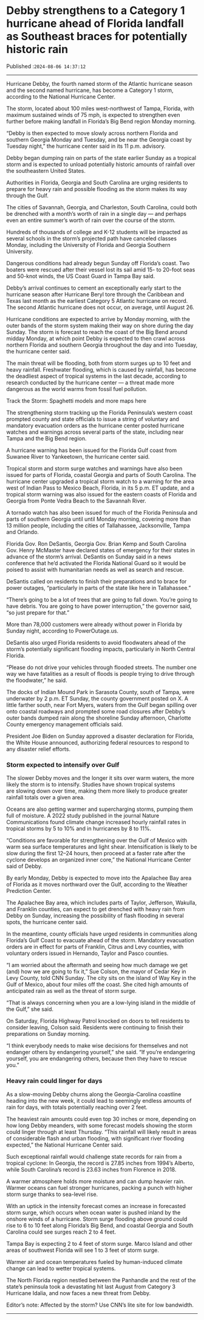 # Debby strengthens to a Category 1 hurricane ahead of Florida landfall as Southeast braces for potentially historic rain

Published :`2024-08-06 14:37:12`

---

Hurricane Debby, the fourth named storm of the Atlantic hurricane season and the second named hurricane, has become a Category 1 storm, according to the National Hurricane Center.

The storm, located about 100 miles west-northwest of Tampa, Florida, with maximum sustained winds of 75 mph, is expected to strengthen even further before making landfall in Florida’s Big Bend region Monday morning.

“Debby is then expected to move slowly across northern Florida and southern Georgia Monday and Tuesday, and be near the Georgia coast by Tuesday night,” the hurricane center said in its 11 p.m. advisory.

Debby began dumping rain on parts of the state earlier Sunday as a tropical storm and is expected to unload potentially historic amounts of rainfall over the southeastern United States.

Authorities in Florida, Georgia and South Carolina are urging residents to prepare for heavy rain and possible flooding as the storm makes its way through the Gulf.

The cities of Savannah, Georgia, and Charleston, South Carolina, could both be drenched with a month’s worth of rain in a single day — and perhaps even an entire summer’s worth of rain over the course of the storm.

Hundreds of thousands of college and K-12 students will be impacted as several schools in the storm’s projected path have canceled classes Monday, including the University of Florida and Georgia Southern University.

Dangerous conditions had already begun Sunday off Florida’s coast. Two boaters were rescued after their vessel lost its sail amid 15- to 20-foot seas and 50-knot winds, the US Coast Guard in Tampa Bay said.

Debby’s arrival continues to cement an exceptionally early start to the hurricane season after Hurricane Beryl tore through the Caribbean and Texas last month as the earliest Category 5 Atlantic hurricane on record. The second Atlantic hurricane does not occur, on average, until August 26.

Hurricane conditions are expected to arrive by Monday morning, with the outer bands of the storm system making their way on shore during the day Sunday. The storm is forecast to reach the coast of the Big Bend around midday Monday, at which point Debby is expected to then crawl across northern Florida and southern Georgia throughout the day and into Tuesday, the hurricane center said.

The main threat will be flooding, both from storm surges up to 10 feet and heavy rainfall. Freshwater flooding, which is caused by rainfall, has become the deadliest aspect of tropical systems in the last decade, according to research conducted by the hurricane center — a threat made more dangerous as the world warms from fossil fuel pollution.

Track the Storm: Spaghetti models and more maps here

The strengthening storm tracking up the Florida Peninsula’s western coast prompted county and state officials to issue a string of voluntary and mandatory evacuation orders as the hurricane center posted hurricane watches and warnings across several parts of the state, including near Tampa and the Big Bend region.

A hurricane warning has been issued for the Florida Gulf coast from Suwanee River to Yankeetown, the hurricane center said.

Tropical storm and storm surge watches and warnings have also been issued for parts of Florida, coastal Georgia and parts of South Carolina. The hurricane center upgraded a tropical storm watch to a warning for the area west of Indian Pass to Mexico Beach, Florida, in its 5 p.m. ET update, and a tropical storm warning was also issued for the eastern coasts of Florida and Georgia from Ponte Vedra Beach to the Savannah River.

A tornado watch has also been issued for much of the Florida Peninsula and parts of southern Georgia until until Monday morning, covering more than 13 million people, including the cities of Tallahassee, Jacksonville, Tampa and Orlando.

Florida Gov. Ron DeSantis, Georgia Gov. Brian Kemp and South Carolina Gov. Henry McMaster have declared states of emergency for their states in advance of the storm’s arrival. DeSantis on Sunday said in a news conference that he’d activated the Florida National Guard so it would be poised to assist with humanitarian needs as well as search and rescue.

DeSantis called on residents to finish their preparations and to brace for power outages, “particularly in parts of the state like here in Tallahassee.”

“There’s going to be a lot of trees that are going to fall down. You’re going to have debris. You are going to have power interruption,” the governor said, “so just prepare for that.”

More than 78,000 customers were already without power in Florida by Sunday night, according to PowerOutage.us.

DeSantis also urged Florida residents to avoid floodwaters ahead of the storm’s potentially significant flooding impacts, particularly in North Central Florida.

“Please do not drive your vehicles through flooded streets. The number one way we have fatalities as a result of floods is people trying to drive through the floodwater,” he said.

The docks of Indian Mound Park in Sarasota County, south of Tampa, were underwater by 2 p.m. ET Sunday, the county government posted on X. A little farther south, near Fort Myers, waters from the Gulf began spilling over onto coastal roadways and prompted some road closures after Debby’s outer bands dumped rain along the shoreline Sunday afternoon, Charlotte County emergency management officials said.

President Joe Biden on Sunday approved a disaster declaration for Florida, the White House announced, authorizing federal resources to respond to any disaster relief efforts.

### Storm expected to intensify over Gulf

The slower Debby moves and the longer it sits over warm waters, the more likely the storm is to intensify. Studies have shown tropical systems are slowing down over time, making them more likely to produce greater rainfall totals over a given area.

Oceans are also getting warmer and supercharging storms, pumping them full of moisture. A 2022 study published in the journal Nature Communications found climate change increased hourly rainfall rates in tropical storms by 5 to 10% and in hurricanes by 8 to 11%.

“Conditions are favorable for strengthening over the Gulf of Mexico with warm sea surface temperatures and light shear. Intensification is likely to be slow during the first 12–24 hours, then proceed at a faster rate after the cyclone develops an organized inner core,” the National Hurricane Center said of Debby.

By early Monday, Debby is expected to move into the Apalachee Bay area of Florida as it moves northward over the Gulf, according to the Weather Prediction Center.

The Apalachee Bay area, which includes parts of Taylor, Jefferson, Wakulla, and Franklin counties, can expect to get drenched with heavy rain from Debby on Sunday, increasing the possibility of flash flooding in several spots, the hurricane center said.

In the meantime, county officials have urged residents in communities along Florida’s Gulf Coast to evacuate ahead of the storm. Mandatory evacuation orders are in effect for parts of Franklin, Citrus and Levy counties, with voluntary orders issued in Hernando, Taylor and Pasco counties.

“I am worried about the aftermath and seeing how much damage we get (and) how we are going to fix it,” Sue Colson, the mayor of Cedar Key in Levy County, told CNN Sunday. The city sits on the island of Way Key in the Gulf of Mexico, about four miles off the coast. She cited high amounts of anticipated rain as well as the threat of storm surge.

“That is always concerning when you are a low-lying island in the middle of the Gulf,” she said.

On Saturday, Florida Highway Patrol knocked on doors to tell residents to consider leaving, Colson said. Residents were continuing to finish their preparations on Sunday morning.

“I think everybody needs to make wise decisions for themselves and not endanger others by endangering yourself,” she said. “If you’re endangering yourself, you are endangering others, because then they have to rescue you.”

### Heavy rain could linger for days

As a slow-moving Debby churns along the Georgia-Carolina coastline heading into the new week, it could lead to seemingly endless amounts of rain for days, with totals potentially reaching over 2 feet.

The heaviest rain amounts could even top 30 inches or more, depending on how long Debby meanders, with some forecast models showing the storm could linger through at least Thursday. “This rainfall will likely result in areas of considerable flash and urban flooding, with significant river flooding expected,” the National Hurricane Center said.

Such exceptional rainfall would challenge state records for rain from a tropical cyclone: In Georgia, the record is 27.85 inches from 1994’s Alberto, while South Carolina’s record is 23.63 inches from Florence in 2018.

A warmer atmosphere holds more moisture and can dump heavier rain. Warmer oceans can fuel stronger hurricanes, packing a punch with higher storm surge thanks to sea-level rise.

With an uptick in the intensity forecast comes an increase in forecasted storm surge, which occurs when ocean water is pushed inland by the onshore winds of a hurricane. Storm surge flooding above ground could rise to 6 to 10 feet along Florida’s Big Bend, and coastal Georgia and South Carolina could see surges reach 2 to 4 feet.

Tampa Bay is expecting 2 to 4 feet of storm surge. Marco Island and other areas of southwest Florida will see 1 to 3 feet of storm surge.

Warmer air and ocean temperatures fueled by human-induced climate change can lead to wetter tropical systems.

The North Florida region nestled between the Panhandle and the rest of the state’s peninsula took a devastating hit last August from Category 3 Hurricane Idalia, and now faces a new threat from Debby.

Editor’s note: Affected by the storm? Use CNN’s lite site for low bandwidth.

---


